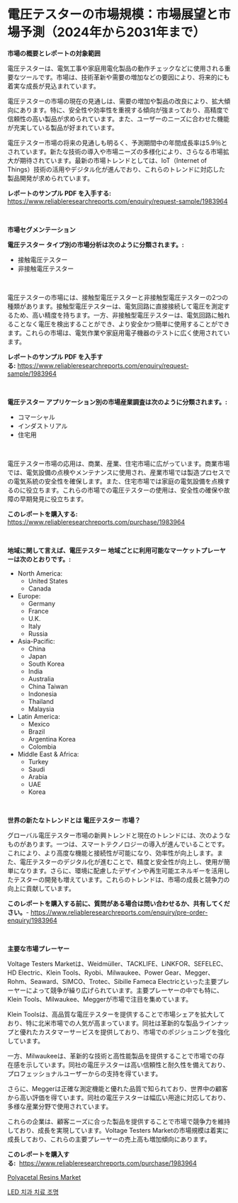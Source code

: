 <p><h1>電圧テスターの市場規模：市場展望と市場予測（2024年から2031年まで）</h1></p><p><strong>市場の概要とレポートの対象範囲</strong></p>
<p><p>電圧テスターは、電気工事や家庭用電化製品の動作チェックなどに使用される重要なツールです。市場は、技術革新や需要の増加などの要因により、将来的にも着実な成長が見込まれています。</p><p>電圧テスターの市場の現在の見通しは、需要の増加や製品の改良により、拡大傾向にあります。特に、安全性や効率性を重視する傾向が強まっており、高精度で信頼性の高い製品が求められています。また、ユーザーのニーズに合わせた機能が充実している製品が好まれています。</p><p>電圧テスター市場の将来の見通しも明るく、予測期間中の年間成長率は5.9％とされています。新たな技術の導入や市場ニーズの多様化により、さらなる市場拡大が期待されています。最新の市場トレンドとしては、IoT（Internet of Things）技術の活用やデジタル化が進んでおり、これらのトレンドに対応した製品開発が求められています。</p></p>
<p><strong>レポートのサンプル PDF を入手する:</strong> <a href="https://www.reliableresearchreports.com/enquiry/request-sample/1983964">https://www.reliableresearchreports.com/enquiry/request-sample/1983964</a></p>
<p>&nbsp;</p>
<p><strong>市場セグメンテーション</strong></p>
<p><strong>電圧テスター タイプ別の市場分析は次のように分類されます。:</strong></p>
<p><ul><li>接触電圧テスター</li><li>非接触電圧テスター</li></ul></p>
<p>&nbsp;</p>
<p><p>電圧テスターの市場には、接触型電圧テスターと非接触型電圧テスターの2つの種類があります。接触型電圧テスターは、電気回路に直接接続して電圧を測定するため、高い精度を持ちます。一方、非接触型電圧テスターは、電気回路に触れることなく電圧を検出することができ、より安全かつ簡単に使用することができます。これらの市場は、電気作業や家庭用電子機器のテストに広く使用されています。</p></p>
<p><strong>レポートのサンプル PDF を入手する:</strong>&nbsp;<a href="https://www.reliableresearchreports.com/enquiry/request-sample/1983964">https://www.reliableresearchreports.com/enquiry/request-sample/1983964</a></p>
<p>&nbsp;</p>
<p><strong> 電圧テスター アプリケーション別の市場産業調査は次のように分類されます。:</strong></p>
<p><ul><li>コマーシャル</li><li>インダストリアル</li><li>住宅用</li></ul></p>
<p>&nbsp;</p>
<p><p>電圧テスター市場の応用は、商業、産業、住宅市場に広がっています。商業市場では、電気設備の点検やメンテナンスに使用され、産業市場では製造プロセスでの電気系統の安全性を確保します。また、住宅市場では家庭の電気設備を点検するのに役立ちます。これらの市場での電圧テスターの使用は、安全性の確保や故障の早期発見に役立ちます。</p></p>
<p><strong>このレポートを購入する:</strong>&nbsp; <a href="https://www.reliableresearchreports.com/purchase/1983964">https://www.reliableresearchreports.com/purchase/1983964</a></p>
<p>&nbsp;</p>
<p><strong>地域に関して言えば、電圧テスター 地域ごとに利用可能なマーケットプレーヤーは次のとおりです。:</strong></p>
<p><ul>
    <li>
        North America:
        <ul>
            <li>United States</li>
            <li>Canada</li>
        </ul>
    </li>
    <li>
        Europe:
        <ul>
            <li>Germany</li>
            <li>France</li>
            <li>U.K.</li>
            <li>Italy</li>
            <li>Russia</li>
        </ul>
    </li>
    <li>
        Asia-Pacific:
        <ul>
            <li>China</li>
            <li>Japan</li>
            <li>South Korea</li>
            <li>India</li>
            <li>Australia</li>
            <li>China Taiwan</li>
            <li>Indonesia</li>
            <li>Thailand</li>
            <li>Malaysia</li>
        </ul>
    </li>
    <li>
        Latin America:
        <ul>
            <li>Mexico</li>
            <li>Brazil</li>
            <li>Argentina Korea</li>
            <li>Colombia</li>
        </ul>
    </li>
    <li>
        Middle East & Africa:
        <ul>
            <li>Turkey</li>
            <li>Saudi</li>
            <li>Arabia</li>
            <li>UAE</li>
            <li>Korea</li>
        </ul>
    </li>
    </ul></p>
<p>&nbsp;</p>
<p><strong>世界の新たなトレンドとは 電圧テスター 市場？</strong></p>
<p><p>グローバル電圧テスター市場の新興トレンドと現在のトレンドには、次のようなものがあります。一つは、スマートテクノロジーの導入が進んでいることです。これにより、より高度な機能と接続性が可能になり、効率性が向上します。また、電圧テスターのデジタル化が進むことで、精度と安全性が向上し、使用が簡単になります。さらに、環境に配慮したデザインや再生可能エネルギーを活用したテスターの開発も増えています。これらのトレンドは、市場の成長と競争力の向上に貢献しています。</p></p>
<p><strong>このレポートを購入する前に、質問がある場合は問い合わせるか、共有してください。</strong>- <a href="https://www.reliableresearchreports.com/enquiry/pre-order-enquiry/1983964">https://www.reliableresearchreports.com/enquiry/pre-order-enquiry/1983964</a></p>
<p>&nbsp;</p>
<p><strong>主要な市場プレーヤー</strong></p>
<p><p>Voltage Testers Marketは、Weidmüller、TACKLIFE、LiNKFOR、SEFELEC、HD Electric、Klein Tools、Ryobi、Milwaukee、Power Gear、Megger、Rohm、Seaward、SIMCO、Trotec、Sibille Fameca Electricといった主要プレーヤーによって競争が繰り広げられています。主要プレーヤーの中でも特に、Klein Tools、Milwaukee、Meggerが市場で注目を集めています。</p><p>Klein Toolsは、高品質な電圧テスターを提供することで市場シェアを拡大しており、特に北米市場での人気が高まっています。同社は革新的な製品ラインナップと優れたカスタマーサービスを提供しており、市場でのポジショニングを強化しています。</p><p>一方、Milwaukeeは、革新的な技術と高性能製品を提供することで市場での存在感を示しています。同社の電圧テスターは高い信頼性と耐久性を備えており、プロフェッショナルユーザーからの支持を得ています。</p><p>さらに、Meggerは正確な測定機能と優れた品質で知られており、世界中の顧客から高い評価を得ています。同社の電圧テスターは幅広い用途に対応しており、多様な産業分野で使用されています。</p><p>これらの企業は、顧客ニーズに合った製品を提供することで市場で競争力を維持しており、成長を実現しています。Voltage Testers Marketの市場規模は着実に成長しており、これらの主要プレーヤーの売上高も増加傾向にあります。</p></p>
<p><strong>このレポートを購入する:</strong>&nbsp;&nbsp;<a href="https://www.reliableresearchreports.com/purchase/1983964">https://www.reliableresearchreports.com/purchase/1983964</a></p>
<p><p><a href="https://eight-handstand-8fb.notion.site/Polyacetal-Resins-Market-Research-Report-Provides-thorough-Industry-Overview-which-offers-an-In-Dep-aa8ab1a4c4a040e8bfcb516938a7f6ec">Polyacetal Resins Market</a></p><p><a href="https://medium.com/@goonfghyt6587/led-%EC%B9%98%EA%B3%BC-%EA%B2%BD%ED%99%94-%EB%9D%BC%EC%9D%B4%ED%8A%B8-%EC%8B%9C%EC%9E%A5-%EC%9D%B8%EC%82%AC%EC%9D%B4%ED%8A%B8-%EC%8B%9C%EC%9E%A5-%EB%8F%99%ED%96%A5-%EC%84%B1%EC%9E%A5-2024%EB%85%84%EB%B6%80%ED%84%B0-2031%EB%85%84%EA%B9%8C%EC%A7%80-%EC%98%88%EC%B8%A1%EB%90%9C-%EA%B2%83-9650077f9514">LED 치과 치료 조명</a></p></p>